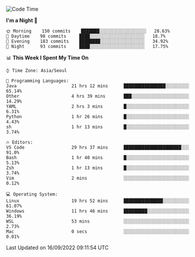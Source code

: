 <!--START_SECTION:waka-->
![Code Time](http://img.shields.io/badge/Code%20Time-1%2C451%20hrs%2032%20mins-blue)

**I'm a Night 🦉** 

```text
🌞 Morning    150 commits    ███████░░░░░░░░░░░░░░░░░░   28.63% 
🌆 Daytime    98 commits     ████░░░░░░░░░░░░░░░░░░░░░   18.7% 
🌃 Evening    183 commits    ████████░░░░░░░░░░░░░░░░░   34.92% 
🌙 Night      93 commits     ████░░░░░░░░░░░░░░░░░░░░░   17.75%

```


📊 **This Week I Spent My Time On** 

```text
⌚︎ Time Zone: Asia/Seoul

💬 Programming Languages: 
Java                     21 hrs 12 mins      ████████████████░░░░░░░░░   65.14% 
Other                    4 hrs 39 mins       ███░░░░░░░░░░░░░░░░░░░░░░   14.29% 
YAML                     2 hrs 3 mins        █░░░░░░░░░░░░░░░░░░░░░░░░   6.31% 
Python                   1 hr 26 mins        █░░░░░░░░░░░░░░░░░░░░░░░░   4.43% 
sh                       1 hr 13 mins        █░░░░░░░░░░░░░░░░░░░░░░░░   3.74%

🔥 Editors: 
VS Code                  29 hrs 37 mins      ██████████████████████░░░   91.0% 
Bash                     1 hr 40 mins        █░░░░░░░░░░░░░░░░░░░░░░░░   5.13% 
Zsh                      1 hr 13 mins        █░░░░░░░░░░░░░░░░░░░░░░░░   3.74% 
Vim                      2 mins              ░░░░░░░░░░░░░░░░░░░░░░░░░   0.12%

💻 Operating System: 
Linux                    19 hrs 52 mins      ███████████████░░░░░░░░░░   61.07% 
Windows                  11 hrs 46 mins      █████████░░░░░░░░░░░░░░░░   36.19% 
WSL                      53 mins             ░░░░░░░░░░░░░░░░░░░░░░░░░   2.73% 
Mac                      0 secs              ░░░░░░░░░░░░░░░░░░░░░░░░░   0.01%

```


 Last Updated on 16/09/2022 09:11:54 UTC
<!--END_SECTION:waka-->

